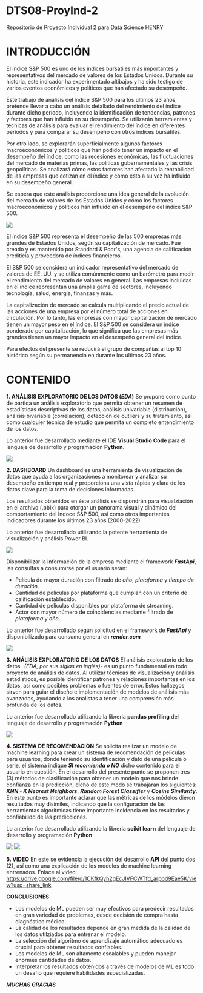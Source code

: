 # DTS08-ProyInd-2
Repositorio de Proyecto Individual 2 para Data Science HENRY

# INTRODUCCIÓN
El índice S&P 500 es uno de los índices bursátiles más importantes y representativos del mercado de valores de los Estados Unidos. Durante su historia, este indicador ha experimentado altibajos y ha sido testigo de varios eventos económicos y políticos que han afectado su desempeño.

Éste trabajo de análisis del índice S&P 500 para los últimos 23 años, pretende llevar a cabo un análisis detallado del rendimiento del índice durante dicho período, incluyendo la identificación de tendencias, patrones y factores que han influido en su desempeño. Se utilizarán herramientas y técnicas de análisis para evaluar el rendimiento del índice en diferentes períodos y para comparar su desempeño con otros índices bursátiles.

Por otro lado, se explorarán superficialmente algunos factores macroeconómicos y políticos que han podido tener un impacto en el desempeño del índice, como las recesiones económicas, las fluctuaciones del mercado de materias primas, las políticas gubernamentales y las crisis geopolíticas. Se analizará cómo estos factores han afectado la rentabilidad de las empresas que cotizan en el índice y cómo esto a su vez ha influido en su desempeño general.

Se espera que este análisis proporcione una idea general de la evolución del mercado de valores de los Estados Unidos y cómo los factores macroeconómicos y políticos han influido en el desempeño del índice S&P 500.

![](https://github.com/hoyped/DTS08-ProyInd-2/blob/main/_src/S&P500.png)

El índice S&P 500 representa el desempeño de las 500 empresas más grandes de Estados Unidos, según su capitalización de mercado. Fue creado y es mantenido por Standard & Poor's, una agencia de calificación crediticia y proveedora de índices financieros.

El S&P 500 se considera un indicador representativo del mercado de valores de EE. UU. y se utiliza comúnmente como un barómetro para medir el rendimiento del mercado de valores en general. Las empresas incluidas en el índice representan una amplia gama de sectores, incluyendo tecnología, salud, energía, finanzas y más.

La capitalización de mercado se calcula multiplicando el precio actual de las acciones de una empresa por el número total de acciones en circulación. Por lo tanto, las empresas con mayor capitalización de mercado tienen un mayor peso en el índice. El S&P 500 se considera un índice ponderado por capitalización, lo que significa que las empresas más grandes tienen un mayor impacto en el desempeño general del índice.

Para efectos del presente se reducirá el grupo de compañías al top 10 histórico según su permanencia en durante los últimos 23 años.

# CONTENIDO

**1. ANÁLISIS EXPLORATORIO DE LOS DATOS (*EDA*)**
Se propone como punto de partida un análisis exploratorio que permita obtener un resumen de estadísticas descriptivas de los datos, análisis univariable (distribución), análisis bivariable (correlación), detección de outliers y su tratamiento, así como cualquier técnica de estudio que permita un completo entendimiento de los datos.

Lo anterior fue desarrollado mediante el IDE **Visual Studio Code** para el lenguaje de desarrollo y programación **Python**.

![](https://github.com/hoyped/DTS08-ProyInd-2/blob/main/_src/yahooFinanceAPI.jpg)

**2. DASHBOARD**
Un dashboard es una herramienta de visualización de datos que ayuda a las organizaciones a monitorear y analizar su desempeño en tiempo real y proporciona una vista rápida y clara de los datos clave para la toma de decisiones informadas.

Los resultados obtenidos en éste análisis se dispondrán para visualziación en el archivo (.pbix) para otorgar un panorama visual y dinámico del comportamiento del Índoce S&P 500, así como otros importantes indicadores durante los últimos 23 años (2000-2022).

Lo anterior fue desarrollado utilizando la potente herramienta de visualización y análisis Power BI.

![](https://github.com/hoyped/DTS08-ProyInd-2/blob/main/_src/Power-BI.png)










Disponibilizar la información de la empresa mediante el framework ***FastApi***, las consultas a consumirse por el usuario serán:
-   Película de mayor duración con filtrado de *año*, *plataforma* y *tiempo de duración*.
-   Cantidad de películas por plataforma que cumplan con un criterio de calificación establecido.
-   Cantidad de películas disponibles por plataforma de streaming.
-   Actor con mayor número de coincidencias mediante filtrado de *plataforma* y *año*.

Lo anterior fue desarrollado según solicitud en el framework de ***FastApi*** y disponibilizado para consumo general en ***render.com***

![](https://github.com/hoyped/DTS08-ProyInd-1/blob/main/_src/03.png)

**3. ANÁLISIS EXPLORATORIO DE LOS DATOS**
El análisis exploratorio de los datos *-(EDA, por sus siglas en inglés)-* es un punto fundamental en todo proyecto de análisis de datos. Al utilizar técnicas de visualización y análisis estadísticos, es posible identificar patrones y relaciones importantes en los datos, así como posibles problemas o fuentes de error. Estos hallazgos sirven para guiar el diseño e implementación de modelos de análisis más avanzados, ayudando a los analistas a tener una comprensión más profunda de los datos.

Lo anterior fue desarrollado utilizando la libreria **pandas profiling** del lenguaje de desarrollo y programación **Python**

![](https://github.com/hoyped/DTS08-ProyInd-1/blob/main/_src/04.png)

**4. SISTEMA DE RECOMENDACIÓN**
Se solicita realizar un modelo de machine learning para crear un sistema de recomendación de películas para usuarios, donde teniendo su identificación y dato de una película o serie, el sistema indique ***SI recomienda o NO*** dicho contenido para el usuario en cuestión.
En el desarrollo del presente punto se proponen tres (3) métodos de clasificación para obtener un modelo que nos brinde confianza en la predicción, dicho de este modo se trabajaran los siguientes: ***KNN - K Nearest Neighbors***, ***Random Forest Classifier*** y ***Cosine Similarity***.
En este punto es importante aclarar que las métricas de los módelos dieron resultados muy disímiles, indicando que la configuración de las herramientas algorítmicas tiene importante incidencia en los resultados y confiabilidd de las predicciones.

Lo anterior fue desarrollado utilizando la libreria **scikit learn** del lenguaje de desarrollo y programación **Python**

![](https://github.com/hoyped/DTS08-ProyInd-1/blob/main/_src/07.JPG)
![](https://github.com/hoyped/DTS08-ProyInd-1/blob/main/_src/08.JPG)

**5. VIDEO**
En este se evidencia la ejecución del desarrollo **API** del punto dos (2), así como una explicación de los modelos de machine learning entrenados.
Enlace al video:
https://drive.google.com/file/d/1CKfkQyh2gEcJIVFCWTfd_arpod9Eae5K/view?usp=share_link


**CONCLUSIONES**
-   Los modelos de ML pueden ser muy efectivos para predecir resultados en gran variedad de problemas, desde decisión de compra hasta diagnóstico médico.
-   La calidad de los resultados depende en gran medida de la calidad de los datos utilziados para entrenar el modelo.
-   La selección del algoritmo de aprendizaje automático adecuado es crucial para obtener resultados confiables.
-   Los modelos de ML son altamente escalables y pueden manejar enormes cantidades de datos.
-   Interpretar los resultados obtenidos a través de modelos de ML es todo un desafio que requiere habilidades especializadas.


***MUCHAS GRACIAS***
